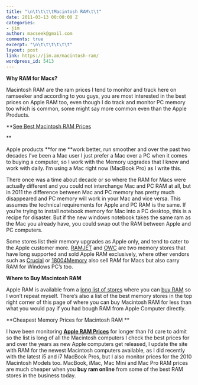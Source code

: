 ```yaml
---
title: "\n\t\t\t\tMacintosh RAM\t\t"
date: 2011-03-13 00:00:00 Z
categories:
- jim
author: macseek@gmail.com
comments: true
excerpt: "\n\t\t\t\t\t\t"
layout: post
link: https://jim.am/macintosh-ram/
wordpress_id: 5413
---
```


**Why RAM for Macs?**




Macintosh RAM are the ram prices I tend to monitor and track here on ramseeker and according to you guys, you are most interested in the best prices on Apple RAM too, even though I do track and monitor PC memory too which is common, some might say more common even than the Apple Products.




**[See Best Macintosh RAM Prices](http://www.amazon.com/gp/product/B002QQ8H8I/ref=as_li_ss_tl?ie=UTF8&tag=ramseeker-20&linkCode=as2&camp=1789&creative=390957&creativeASIN=B002QQ8H8I)




**




Apple products **for me **work better, run smoother and over the past two decades I’ve been a Mac user I just prefer a Mac over a PC when it comes to buying a computer, so I work with the Memory upgrades that I know and work with daily. I’m using a Mac right now (MacBook Pro) as I write this.




There once was a time about decade or so where the RAM for Macs were actually different and you could not interchange Mac and PC RAM at all, but in 2011 the difference between Mac and PC memory has pretty much disappeared and PC memory will work in your Mac and vice versa. This assumes the technical requirements for Apple and PC RAM is the same. If you’re trying to install notebook memory for Mac into a PC desktop, this is a recipe for disaster. But if the new windows notebook takes the same ram as the Mac you already have, you could swap out the RAM between Apple and PC computers.




Some stores list their memory upgrades as Apple only, and tend to cater to the Apple customer more. [RAMJET](http://www.jim.am/ramjet) and [OWC](http://www.jim.am/OWC) are two memory stores that have long supported and sold Apple RAM exclusively, where other vendors such as [Crucial](http://amzn.to/2oA2gjC) or [18004Memory](http://www.jim.am/1800) also sell RAM for Macs but also carry RAM for Windows PC’s too.




**Where to Buy Macintosh RAM**




Apple RAM is available from a [long list of stores](http://www.jim.am/where-to-buy-computer-memory-upgrades/) where you can [buy RAM](http://amzn.to/2oA2gjC) so I won’t repeat myself. There’s also a list of the best memory stores in the top right corner of this page of where you can buy Macintosh RAM for less than what you would pay if you had bough RAM from Apple Computer directly.




**Cheapest Memory Prices for Macintosh RAM **




I have been monitoring **[Apple RAM Prices](http://www.jim.am)** for longer than I’d care to admit so the list is long of all the Macintosh computers I check the best prices for and over the years as new Apple computers get released, I update the site with RAM for the newest Macintosh computers available, as I did recently with the latest i5 and i7 MacBook Pros, but I also monitor prices for the 2010 Macintosh Models too. MacBook, iMac, Mac Mini and Mac Pro RAM prices are much cheaper when you **buy ram online** from some of the best RAM stores in the business today.


		
